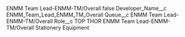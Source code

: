 <?xml version="1.0" encoding="UTF-8"?>
<CustomMetadata xmlns="http://soap.sforce.com/2006/04/metadata" xmlns:xsi="http://www.w3.org/2001/XMLSchema-instance" xmlns:xsd="http://www.w3.org/2001/XMLSchema">
    <label>ENMM Team Lead-ENMM-TM/Overall</label>
    <protected>false</protected>
    <values>
        <field>Developer_Name__c</field>
        <value xsi:type="xsd:string">ENMM_Team_Lead_ENMM_TM_Overall</value>
    </values>
    <values>
        <field>Queue__c</field>
        <value xsi:type="xsd:string">ENMM Team Lead-ENMM-TM/Overall</value>
    </values>
    <values>
        <field>Role__c</field>
        <value xsi:type="xsd:string">TOP THOR ENMM Team Lead-ENMM-TM/Overall Stationery Equipment</value>
    </values>
</CustomMetadata>
